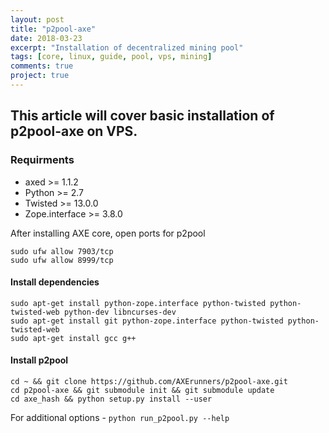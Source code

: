 ```yaml
---
layout: post
title: "p2pool-axe"
date: 2018-03-23
excerpt: "Installation of decentralized mining pool"
tags: [core, linux, guide, pool, vps, mining]
comments: true
project: true
---
```

## This article will cover basic installation of p2pool-axe on VPS.

### Requirments
* axed >= 1.1.2
* Python >= 2.7
* Twisted >= 13.0.0
* Zope.interface >= 3.8.0

After installing AXE core, open ports for p2pool

```
sudo ufw allow 7903/tcp
sudo ufw allow 8999/tcp
```

#### Install dependencies

```
sudo apt-get install python-zope.interface python-twisted python-twisted-web python-dev libncurses-dev
sudo apt-get install git python-zope.interface python-twisted python-twisted-web
sudo apt-get install gcc g++
```
#### Install p2pool
```
cd ~ && git clone https://github.com/AXErunners/p2pool-axe.git
cd p2pool-axe && git submodule init && git submodule update
cd axe_hash && python setup.py install --user
```

For additional options - `python run_p2pool.py --help`

